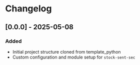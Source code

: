 # Changelog

## [0.0.0] - 2025-05-08

### Added

- Initial project structure cloned from template_python
- Custom configuration and module setup for `stock-sent-sec`
